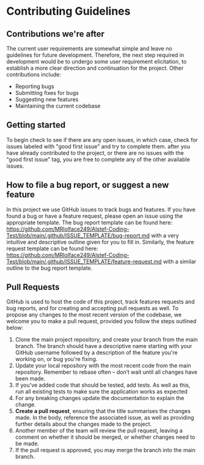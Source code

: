 # Contributing Guidelines

## Contributions we're after

The current user requirements are somewhat simple and leave no guidelines for future development.
Therefore, the next step required in development would be to undergo some user requirement elicitation,
to establish a more clear direction and continuation for the project. Other contributions include:

- Reporting bugs
- Submitting fixes for bugs
- Suggesting new features
- Maintaining the current codebase

## Getting started

To begin check to see if there are any open issues, in which case, check for issues labeled with "good first issue"
and try to complete them. after you have already contributed to the project, or there are no issues with the 
"good first issue" tag, you are free to complete any of the other available issues.

## How to file a bug report, or suggest a new feature

In this project we use GitHub issues to track bugs and features. If you have found a bug or have a feature request,
please open an issue using the appropriate template. The bug report template can be found here: https://github.com/MRlolface249/Alstef-Coding-Test/blob/main/.github/ISSUE_TEMPLATE/bug-report.md
with a very intuitive and descriptive outline given for you to fill in. Similarly, the feature request template can be found here: https://github.com/MRlolface249/Alstef-Coding-Test/blob/main/.github/ISSUE_TEMPLATE/feature-request.md
with a similar outline to the bug report template.

## Pull Requests

GitHub is used to host the code of this project, track features requests and bug reports, and for creating and accepting pull requests as well. To propose any changes to the most recent version of the codebase, we welcome you to make a pull request, provided you follow the steps outlined below:

1. Clone the main project repository, and create your branch from the main branch. The branch should have a descriptive name starting with your GitHub username followed by a description of the feature you're working on, or bug you're fixing.
2. Update your local repository with the most recent code from the main repository. Remember to rebase often – don’t wait until all changes have been made.
3. If you've added code that should be tested, add tests. As well as this, run all existing tests to make sure the application works as expected
4. For any breaking changes update the documentation to explain the change.
5. **Create a pull request**, ensuring that the title summarises the changes made. In the body, reference the associated issue, as well as providing further details about the changes made to the project.
6. Another member of the team will review the pull request, leaving a comment on whether it should be merged, or whether changes need to be made.
7. If the pull request is approved, you may merge the branch into the main branch.